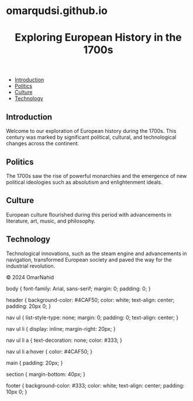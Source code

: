 # omarqudsi.github.io
<!DOCTYPE html>
<html lang="en">
<head>
    <meta charset="UTF-8">
    <meta name="viewport" content="width=device-width, initial-scale=1.0">
    <title>European History in the 1700s</title>
    <link rel="stylesheet" href="styles.css">
</head>
<body>
    <header>
        <h1>Exploring European History in the 1700s</h1>
    </header>
    <nav>
        <ul>
            <li><a href="#introduction">Introduction</a></li>
            <li><a href="#politics">Politics</a></li>
            <li><a href="#culture">Culture</a></li>
            <li><a href="#technology">Technology</a></li>
        </ul>
    </nav>
    <main>
        <section id="introduction">
            <h2>Introduction</h2>
            <p>Welcome to our exploration of European history during the 1700s. This century was marked by significant political, cultural, and technological changes across the continent.</p>
        </section>
        <section id="politics">
            <h2>Politics</h2>
            <p>The 1700s saw the rise of powerful monarchies and the emergence of new political ideologies such as absolutism and enlightenment ideals.</p>
        </section>
        <section id="culture">
            <h2>Culture</h2>
            <p>European culture flourished during this period with advancements in literature, art, music, and philosophy.</p>
        </section>
        <section id="technology">
            <h2>Technology</h2>
            <p>Technological innovations, such as the steam engine and advancements in navigation, transformed European society and paved the way for the industrial revolution.</p>
        </section>
    </main>
    <footer>
        <p>&copy; 2024 OmarNahid</p>
    </footer>
</body>
</html>
body {
    font-family: Arial, sans-serif;
    margin: 0;
    padding: 0;
}

header {
    background-color: #4CAF50;
    color: white;
    text-align: center;
    padding: 20px 0;
}

nav ul {
    list-style-type: none;
    margin: 0;
    padding: 0;
    text-align: center;
}

nav ul li {
    display: inline;
    margin-right: 20px;
}

nav ul li a {
    text-decoration: none;
    color: #333;
}

nav ul li a:hover {
    color: #4CAF50;
}

main {
    padding: 20px;
}

section {
    margin-bottom: 40px;
}

footer {
    background-color: #333;
    color: white;
    text-align: center;
    padding: 10px 0;
}

